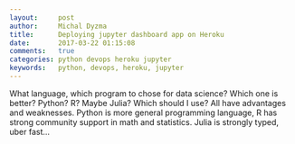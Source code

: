 ```yaml
---
layout:     post
author:     Michal Dyzma
title:      Deploying jupyter dashboard app on Heroku
date:       2017-03-22 01:15:08
comments:   true
categories: python devops heroku jupyter
keywords:   python, devops, heroku, jupyter
---
```



What language, which program to chose for data science? Which one is better? Python? R? Maybe Julia? Which should I use? All have advantages and weaknesses. Python is more general programming language, R has strong community support in math and statistics. Julia is strongly typed, uber fast...
